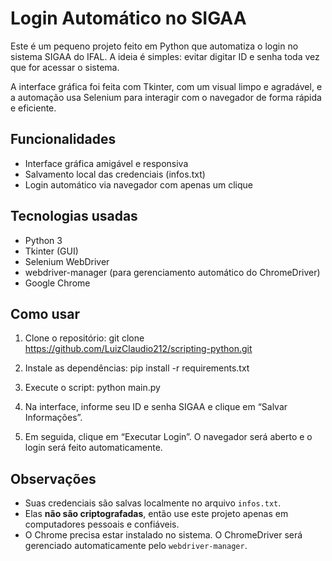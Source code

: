 # Login Automático no SIGAA

Este é um pequeno projeto feito em Python que automatiza o login no sistema SIGAA do IFAL. A ideia é simples: evitar digitar ID e senha toda vez que for acessar o sistema.

A interface gráfica foi feita com Tkinter, com um visual limpo e agradável, e a automação usa Selenium para interagir com o navegador de forma rápida e eficiente.

## Funcionalidades

- Interface gráfica amigável e responsiva  
- Salvamento local das credenciais (infos.txt)  
- Login automático via navegador com apenas um clique  

## Tecnologias usadas

- Python 3  
- Tkinter (GUI)  
- Selenium WebDriver  
- webdriver-manager (para gerenciamento automático do ChromeDriver)  
- Google Chrome  

## Como usar

1. Clone o repositório: git clone https://github.com/LuizClaudio212/scripting-python.git


2. Instale as dependências: pip install -r requirements.txt


3. Execute o script: python main.py


4. Na interface, informe seu ID e senha SIGAA e clique em “Salvar Informações”.

5. Em seguida, clique em “Executar Login”. O navegador será aberto e o login será feito automaticamente.

## Observações

- Suas credenciais são salvas localmente no arquivo `infos.txt`.
- Elas **não são criptografadas**, então use este projeto apenas em computadores pessoais e confiáveis.
- O Chrome precisa estar instalado no sistema. O ChromeDriver será gerenciado automaticamente pelo `webdriver-manager`.
